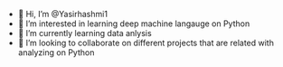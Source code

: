 - 👋 Hi, I’m @Yasirhashmi1
- 👀 I’m interested in learning deep machine langauge on Python 
- 🌱 I’m currently learning data anlysis
- 💞️ I’m looking to collaborate on different projects that are related with analyzing on Python


